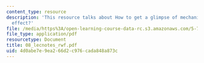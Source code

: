 ```yaml
---
content_type: resource
description: 'This resource talks about How to get a glimpse of mechanism: cause and
  effect?'
file: /media/https%3A/open-learning-course-data-rc.s3.amazonaws.com/5-74-introductory-quantum-mechanics-ii-spring-2004/4d0abe7e9ea266d2c976cada848a873c_08_lecnotes_rwf.pdf
file_type: application/pdf
resourcetype: Document
title: 08_lecnotes_rwf.pdf
uid: 4d0abe7e-9ea2-66d2-c976-cada848a873c
---
```

